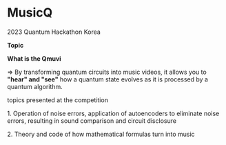 # MusicQ

<p>2023 Quantum Hackathon Korea</p>

<p><Strong> Topic </Strong></p>



<p><Strong> What is the Qmuvi </Strong></p>
<p>=> By transforming quantum circuits into music videos, it allows you to <b>"hear" and "see"</b> how a quantum state evolves as it is processed by a quantum algorithm.</p>

<p> topics presented at the competition </p>
<p>1. Operation of noise errors, application of autoencoders to eliminate noise errors, resulting in sound comparison and circuit disclosure</p>
<p>2. Theory and code of how mathematical formulas turn into music</p>


